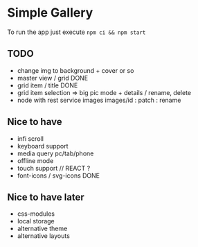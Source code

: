 # Simple Gallery

To run the app just execute `npm ci && npm start`

## TODO

- change img to background + cover or so
- master view / grid DONE
- grid item / title DONE
- grid item selection => big pic mode + details / rename, delete
- node with rest service images images/id : patch : rename

## Nice to have

- infi scroll
- keyboard support
- media query pc/tab/phone
- offline mode
- touch support // REACT ?
- font-icons / svg-icons DONE

## Nice to have later

- css-modules
- local storage
- alternative theme
- alternative layouts
